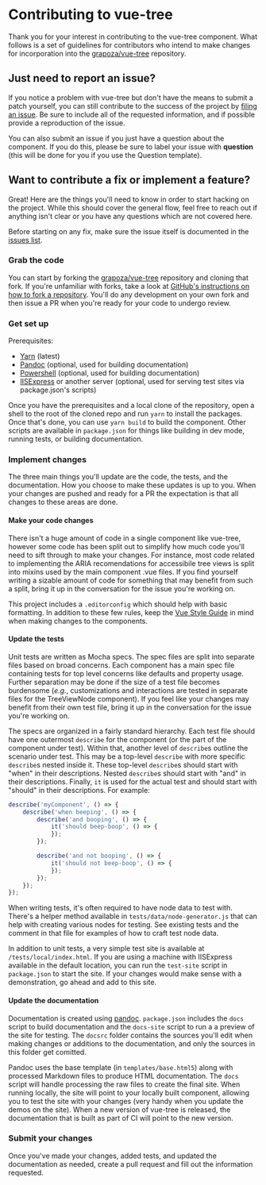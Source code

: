 # Contributing to vue-tree

Thank you for your interest in contributing to the vue-tree component. What follows is a set of guidelines for contributors who intend to make changes for incorporation into the [grapoza/vue-tree](https://github.com/grapoza/vue-tree) repository.

## Just need to report an issue?

If you notice a problem with vue-tree but don't have the means to submit a patch yourself, you can still contribute to the success of the project by [filing an issue](https://github.com/grapoza/vue-tree/issues). Be sure to include all of the requested information, and if possible provide a reproduction of the issue.

You can also submit an issue if you just have a question about the component. If you do this, please be sure to label your issue with **question** (this will be done for you if you use the Question template).

## Want to contribute a fix or implement a feature?

Great! Here are the things you'll need to know in order to start hacking on the project. While this should cover the general flow, feel free to reach out if anything isn't clear or  you have any questions which are not covered here.

Before starting on any fix, make sure the issue itself is documented in the [issues list](https://github.com/grapoza/vue-tree/issues).

### Grab the code

You can start by forking the [grapoza/vue-tree](https://github.com/grapoza/vue-tree) repository and cloning that fork. If you're unfamiliar with forks, take a look at [GitHub's instructions on how to fork a repository](https://help.github.com/articles/fork-a-repo/). You'll do any development on your own fork and then issue a PR when you're ready for your code to undergo review.

### Get set up

Prerequisites:

- [Yarn](https://yarnpkg.com/) (latest)
- [Pandoc](https://pandoc.org/) (optional, used for building documentation)
- [Powershell](https://docs.microsoft.com/en-us/powershell/scripting/overview) (optional, used for building documentation)
- [IISExpress](https://docs.microsoft.com/en-us/iis/extensions/introduction-to-iis-express/iis-express-overview) or another server (optional, used for serving test sites via package.json's scripts)

Once you have the prerequisites and a local clone of the repository, open a shell to the root of the cloned repo and run `yarn` to install the packages. Once that's done, you can use `yarn build` to build the component. Other scripts are available in `package.json` for things like building in dev mode, running tests, or building documentation.

### Implement changes

The three main things you'll update are the code, the tests, and the documentation. How you choose to make these updates is up to you. When your changes are pushed and ready for a PR the expectation is that all changes to these areas are done.

#### Make your code changes

There isn't a huge amount of code in a single component like vue-tree, however some code has been split out to simplify how much code you'll need to sift through to make your changes. For instance, most code related to implementing the ARIA recomendations for accessibile tree views is split into mixins used by the main component .vue files. If you find yourself writing a sizable amount of code for something that may benefit from such a split, bring it up in the conversation for the issue you're working on.

This project includes a `.editorconfig` which should help with basic formatting. In addition to these few rules, keep the [Vue Style Guide](https://vuejs.org/v2/style-guide/) in mind when making changes to the components.

#### Update the tests

Unit tests are written as Mocha specs. The spec files are split into separate files based on broad concerns. Each component has a main spec file containing tests for top level concerns like defaults and property usage. Further separation may be done if the size of a test file becomes burdensome (_e.g._, customizations and interactions are tested in separate files for the TreeViewNode component). If you feel like your changes may benefit from their own test file, bring it up in the conversation for the issue you're working on.

The specs are organized in a fairly standard hierarchy. Each test file should have one outermost `describe` for the component (or the part of the component under test). Within that, another level of `describe`s outline the scenario under test. This may be a top-level `describe` with more specific `describe`s nested inside it. These top-level `describe`s should start with "when" in their descriptions. Nested `describe`s should start with "and" in their descriptions. Finally, `it` is used for the actual test and should start with "should" in their descriptions. For example:

```javascript
describe('myComponent', () => {
    describe('when beeping', () => {
        describe('and booping', () => {
            it('should beep-boop', () => {
            });
        });

        describe('and not booping', () => {
            it('should not beep-boop', () => {
            });
        });
    });
});
```

When writing tests, it's often required to have node data to test with. There's a helper method available in `tests/data/node-generator.js` that can help with creating various nodes for testing. See existing tests and the comment in that file for examples of how to craft test node data.

In addition to unit tests, a very simple test site is available at `/tests/local/index.html`. If you are using a machine with IISExpress available in the default location, you can run the `test-site` script in `package.json` to start the site. If your changes would make sense with a demonstration, go ahead and add to this site.

#### Update the documentation

Documentation is created using [pandoc](https://pandoc.org/). `package.json` includes the `docs` script to build documentation and the `docs-site` script to run a a preview of the site for testing. The `docsrc` folder contains the sources you'll edit when making changes or additions to the documentation, and only the sources in this folder get comitted.

Pandoc uses the base template (in `templates/base.html5`) along with processed Markdown files to produce HTML documentation. The `docs` script will handle processing the raw files to create the final site. When running locally, the site will point to your locally built component, allowing you to test the site with your changes (very handy when you update the demos on the site). When a new version of vue-tree is released, the documentation that is built as part of CI will point to the new version.

### Submit your changes

Once you've made your changes, added tests, and updated the documentation as needed, create a pull request and fill out the information requested.
